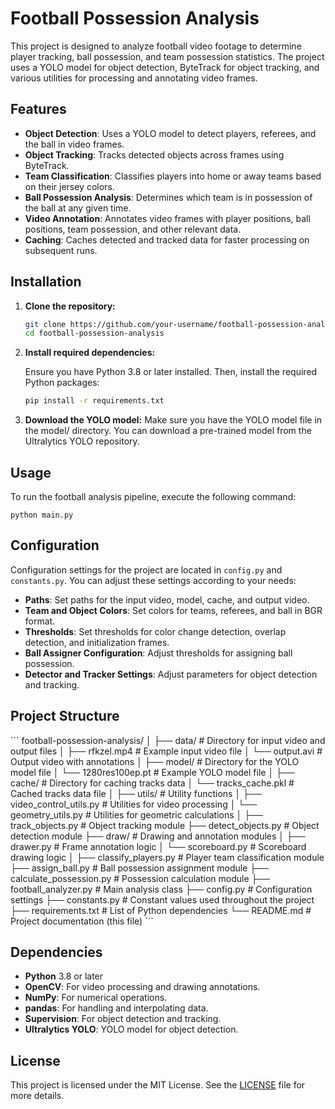 # Football Possession Analysis

This project is designed to analyze football video footage to determine player tracking, ball possession, and team possession statistics. The project uses a YOLO model for object detection, ByteTrack for object tracking, and various utilities for processing and annotating video frames.



## Features

- **Object Detection**: Uses a YOLO model to detect players, referees, and the ball in video frames.
- **Object Tracking**: Tracks detected objects across frames using ByteTrack.
- **Team Classification**: Classifies players into home or away teams based on their jersey colors.
- **Ball Possession Analysis**: Determines which team is in possession of the ball at any given time.
- **Video Annotation**: Annotates video frames with player positions, ball positions, team possession, and other relevant data.
- **Caching**: Caches detected and tracked data for faster processing on subsequent runs.

## Installation

1. **Clone the repository:**

   ```bash
   git clone https://github.com/your-username/football-possession-analysis.git
   cd football-possession-analysis
2. **Install required dependencies:**

    Ensure you have Python 3.8 or later installed. Then, install the required Python packages:
   ```bash
   pip install -r requirements.txt
3. **Download the YOLO model:**
    Make sure you have the YOLO model file in the model/ directory. You can download a pre-trained model from the Ultralytics YOLO repository.

## Usage

To run the football analysis pipeline, execute the following command:

    python main.py

## Configuration

Configuration settings for the project are located in `config.py` and `constants.py`. You can adjust these settings according to your needs:

- **Paths**: Set paths for the input video, model, cache, and output video.
- **Team and Object Colors**: Set colors for teams, referees, and ball in BGR format.
- **Thresholds**: Set thresholds for color change detection, overlap detection, and initialization frames.
- **Ball Assigner Configuration**: Adjust thresholds for assigning ball possession.
- **Detector and Tracker Settings**: Adjust parameters for object detection and tracking.

## Project Structure

\```
football-possession-analysis/
│
├── data/                           # Directory for input video and output files
│   ├── rfkzel.mp4                  # Example input video file
│   └── output.avi                  # Output video with annotations
│
├── model/                          # Directory for the YOLO model file
│   └── 1280res100ep.pt             # Example YOLO model file
│
├── cache/                          # Directory for caching tracks data
│   └── tracks_cache.pkl            # Cached tracks data file
│
├── utils/                          # Utility functions
│   ├── video_control_utils.py      # Utilities for video processing
│   └── geometry_utils.py           # Utilities for geometric calculations
│
├── track_objects.py                # Object tracking module
├── detect_objects.py               # Object detection module
├── draw/                           # Drawing and annotation modules
│   ├── drawer.py                   # Frame annotation logic
│   └── scoreboard.py               # Scoreboard drawing logic
│
├── classify_players.py             # Player team classification module
├── assign_ball.py                  # Ball possession assignment module
├── calculate_possession.py         # Possession calculation module
├── football_analyzer.py            # Main analysis class
├── config.py                       # Configuration settings
├── constants.py                    # Constant values used throughout the project
├── requirements.txt                # List of Python dependencies
└── README.md                       # Project documentation (this file)
\```

## Dependencies

- **Python** 3.8 or later
- **OpenCV**: For video processing and drawing annotations.
- **NumPy**: For numerical operations.
- **pandas**: For handling and interpolating data.
- **Supervision**: For object detection and tracking.
- **Ultralytics YOLO**: YOLO model for object detection.

## License

This project is licensed under the MIT License. See the [LICENSE](LICENSE) file for more details.



